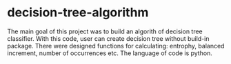 # decision-tree-algorithm
The main goal of this project was to build an algorith of decision tree classifier. With this code, 
user can create decision tree without build-in package. There were designed functions for calculating:
entrophy, balanced increment, number of occurrences etc. The language of code is python. 
